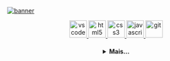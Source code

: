 [![banner](./profile.png)](https://github.com/YrllanBrandao)

  <p align="center">
   <a href="https://code.visualstudio.com/">
      <img src="https://cdn.jsdelivr.net/gh/devicons/devicon/icons/vscode/vscode-original.svg" alt="vscode" width="40" height="40"/>
   </a>
   <a href="https://developer.mozilla.org/pt-BR/docs/Web/HTML">
      <img src="https://cdn.jsdelivr.net/gh/devicons/devicon/icons/html5/html5-plain.svg" alt="html5" width="40" height="40"/>
   </a>
   <a href="https://developer.mozilla.org/pt-BR/docs/Web/CSS">
      <img src="https://cdn.jsdelivr.net/gh/devicons/devicon/icons/css3/css3-plain.svg" alt="css3" width="40" height="40"/>
   </a>
   <a href="https://developer.mozilla.org/en-US/docs/Web/JavaScript">
      <img src="https://cdn.jsdelivr.net/gh/devicons/devicon/icons/javascript/javascript-original.svg" alt="javascript" width="40" height="40"/>
   </a>
   <a href="https://git-scm.com/">
      <img src="https://cdn.jsdelivr.net/gh/devicons/devicon/icons/git/git-original.svg" alt="git" width="40" height="40"/>
   </a>
</p>

<h4 align="center">
<details>
<summary>Mais...</summary>
<h1 align="center"><img src="https://media.giphy.com/media/hvRJCLFzcasrR4ia7z/giphy.gif" width="25px">Oi meu nome é Yrllan Brandão</h1></img>

<p align="center">
  <a href="https://github.com/yrllanbrandao">
    <img
      align="center"
      height="150em"
      src="https://github-readme-stats.vercel.app/api?username=yrllanbrandao&show_icons=true&include_all_commits=true&count_private=true&theme=tokyonight"
    />
  </a>
  <a href="https://github.com/yrllanbrandao">
    <img
      align="center"
      height="150em"
      src="https://github-readme-stats.vercel.app/api/top-langs/?username=YrllanBrandao&show_icons=true&include_all_commits=true&count_private=true&layout=compact&theme=tokyonight"
    />
  </a>
</p>


<p align="center">
  <a href="https://github.com/yrllanbrandao">
    <img
      align="center"
      src="https://github-profile-trophy.vercel.app/?username=YrllanBrandao&theme=onedark&no-frame=true&row=1&&margin-w=20&no-bg=true"
    />
  </a>
</a>
</p>

<h3 align="center">Trabalhando em:</h3>

<p align="center">
  <a href="https://github.com/yrllanbrandao/yrllanbrandao">
    <img
      align="center"
      height="120em"
      src="https://github-readme-stats.vercel.app/api/pin/?username=YrllaBrandao&repo=buscacep&theme=tokyonight">
    </img>
  </a>
</p>

<h3 align="center">Sobre mim:</h3>

<p align="center">
  
  
  <a href="https://discord.gg/5YVW4QsY9y">
    <img
      align="center"
      src="https://img.shields.io/badge/Discord-1C1C1C?style=for-the-badge&logo=discord&logoColor=00FFFF">
  </a>
  <a href="https://www.linkedin.com/in/yrllanbrandao/">
    <img
         align="center"
         src="https://img.shields.io/badge/LinkedIn-1C1C1C?style=for-the-badge&logo=linkedin&logoColor=00FFFF"
  </a>

</p>
<h5 align="center">@yrllanbrandao</h5>
</details>
